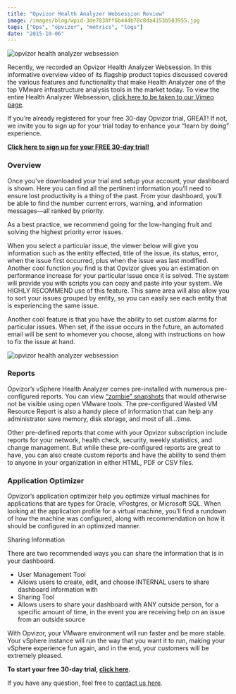 ```yaml
---
title: "Opvizor Health Analyzer Websession Review"
image: /images/blog/wpid-3de7838ff6b444b78c8da4153b503955.jpg
tags: ["Ops", "opvizor", "metrics", "logs"]
date: "2015-10-06"
---
```


![opvizor health analyzer websession](/images/blog/wpid-3de7838ff6b444b78c8da4153b503955.jpg)

Recently, we recorded an Opvizor Health Analyzer Websession. In this informative overview video of its flagship product topics discussed covered the various features and functionality that make Health Analyzer one of the top VMware infrastructure analysis tools in the market today. To view the entire Health Analyzer Websession, [click here to be taken to our Vimeo page](https://vimeo.com/140836207 "click here to be taken our Vimeo page").

If you’re already registered for your free 30-day Opvizor trial, GREAT! If not, we invite you to sign up for your trial today to enhance your “learn by doing” experience.

**[Click here to sign up for your FREE 30-day trial!](https://www.opvizor.com/register/)**

### **Overview**

Once you’ve downloaded your trial and setup your account, your dashboard is shown. Here you can find all the pertinent information you’ll need to ensure lost productivity is a thing of the past. From your dashboard, you’ll be able to find the number current errors, warning, and information messages—all ranked by priority.

As a best practice, we recommend going for the low-hanging fruit and solving the highest priority error issues.

When you select a particular issue, the viewer below will give you information such as the entity effected, title of the issue, its status, error, when the issue first occurred, plus when the issue was last modified. Another cool function you find is that Opvizor gives you an estimation on performance increase for your particular issue once it is solved. The system will provide you with scripts you can copy and paste into your system. We HIGHLY RECOMMEND use of this feature. This same area will also allow you to sort your issues grouped by entity, so you can easily see each entity that is experiencing the same issue.

Another cool feature is that you have the ability to set custom alarms for particular issues. When set, if the issue occurs in the future, an automated email will be sent to whomever you choose, along with instructions on how to fix the issue at hand.

![opvizor health analyzer websession](/images/blog/wpid-e5746537bdaa42c7a83914ae76e59b30.jpg)

### **Reports**

Opvizor’s vSphere Health Analyzer comes pre-installed with numerous pre-configured reports. You can view [“zombie” snapshots](https://www.opvizor.com/snapshots-a-love-hate-relationship/ "“zombie” snapshots") that would otherwise not be visible using open VMware tools. The pre-configured Wasted VM Resource Report is also a handy piece of information that can help any administrator save memory, disk storage, and most of all…time.

Other pre-defined reports that come with your Opvizor subscription include reports for your network, health check, security, weekly statistics, and change management. But while these pre-configured reports are great to have, you can also create custom reports and have the ability to send them to anyone in your organization in either HTML, PDF or CSV files.

### **Application Optimizer**

Opvizor’s application optimizer help you optimize virtual machines for applications that are types for Oracle, vPostgres, or Microsoft SQL. When looking at the application profile for a virtual machine, you’ll find a rundown of how the machine was configured, along with recommendation on how it should be configured in an optimized manner.

Sharing Information

There are two recommended ways you can share the information that is in your dashboard.

- User Management Tool
- Allows users to create, edit, and choose INTERNAL users to share dashboard information with
- Sharing Tool
- Allows users to share your dashboard with ANY outside person, for a specific amount of time, in the event you are receiving help on an issue from an outside source

With Opvizor, your VMware environment will run faster and be more stable. Your vSphere instance will run the way that you want it to run, making your vSphere experience fun again, and in the end, your customers will be extremely pleased.

**To start your free 30-day trial, [click here](https://www.opvizor.com/register/).**

If you have any question, feel free to [contact us here](https://www.opvizor.com/contact-us/ "contact us here").
